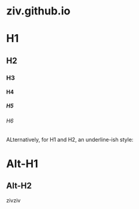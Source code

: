 # ziv.github.io
# H1
## H2
### H3
#### H4
##### H5
###### H6

ALternatively, for H1 and H2, an underline-ish style:

Alt-H1
======

Alt-H2
------
zivziv

